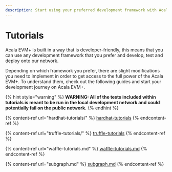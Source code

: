 ```yaml
---
description: Start using your preferred development framework with Acala EVM+.
---
```


# Tutorials

Acala EVM+ is built in a way that is developer-friendly, this means that you can use any development framework that you prefer and develop, test and deploy onto our network.

Depending on which framework you prefer, there are slight modifications you need to implement in order to get access to the full power of the Acala EVM+. To understand them, check out the following guides and start your development journey on Acala EVM+.

{% hint style="warning" %}
**WARNING: All of the tests included within tutorials is meant to be run in the local development network and could potentially fail on the public network.**
{% endhint %}

{% content-ref url="hardhat-tutorials/" %}
[hardhat-tutorials](hardhat-tutorials/)
{% endcontent-ref %}

{% content-ref url="truffle-tutorials/" %}
[truffle-tutorials](truffle-tutorials/)
{% endcontent-ref %}

{% content-ref url="waffle-tutorials.md" %}
[waffle-tutorials.md](waffle-tutorials.md)
{% endcontent-ref %}

{% content-ref url="subgraph.md" %}
[subgraph.md](subgraph.md)
{% endcontent-ref %}
